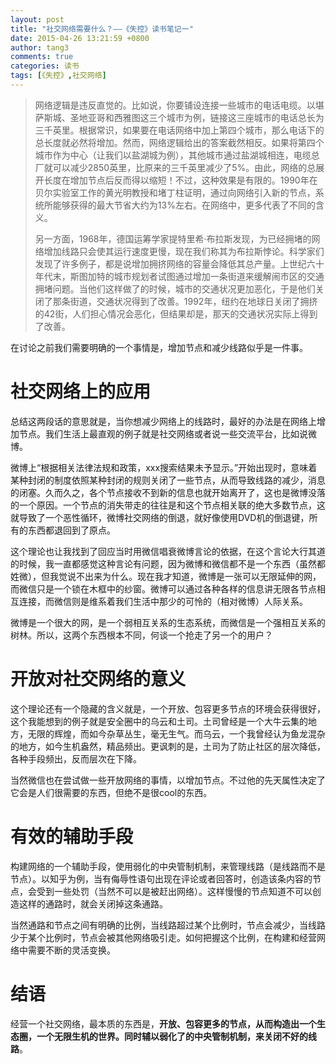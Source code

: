 ```yaml
---
layout: post
title: "社交网络需要什么？——《失控》读书笔记一"
date: 2015-04-26 13:21:59 +0800
author: tang3
comments: true
categories: 读书
tags: [《失控》,社交网络]
---
```


> 网络逻辑是违反直觉的。比如说，你要铺设连接一些城市的电话电缆。以堪萨斯城、圣地亚哥和西雅图这三个城市为例，链接这三座城市的电话总长为三千英里。根据常识，如果要在电话网络中加上第四个城市，那么电话下的总长度就必然将增加。然而，网络逻辑给出的答案截然相反。如果将第四个城市作为中心（让我们以盐湖城为例），其他城市通过盐湖城相连，电缆总厂就可以减少2850英里，比原来的三千英里减少了5%。由此，网络的总展开长度在增加节点后反而得以缩短！不过，这种效果是有限的。1990年在贝尔实验室工作的黄光明教授和堵丁柱证明，通过向网络引入新的节点，系统所能够获得的最大节省大约为13%左右。在网络中，更多代表了不同的含义。
> 
> 另一方面，1968年，德国运筹学家提特里希·布拉斯发现，为已经拥堵的网络增加线路只会使其运行速度更慢，现在我们称其为布拉斯悖论。科学家们发现了许多例子，都是说增加拥挤网络的容量会降低其总产量。上世纪六十年代末，斯图加特的城市规划者试图通过增加一条街道来缓解闹市区的交通拥堵问题。当他们这样做了的时候，城市的交通状况更加恶化，于是他们关闭了那条街道，交通状况得到了改善。1992年，纽约在地球日关闭了拥挤的42街，人们担心情况会恶化，但结果却是，那天的交通状况实际上得到了改善。

在讨论之前我们需要明确的一个事情是，增加节点和减少线路似乎是一件事。

# 社交网络上的应用

总结这两段话的意思就是，当你想减少网络上的线路时，最好的办法是在网络上增加节点。我们生活上最直观的例子就是社交网络或者说一些交流平台，比如说微博。

微博上“根据相关法律法规和政策，xxx搜索结果未予显示。”开始出现时，意味着某种封闭的制度依照某种封闭的规则关闭了一些节点，从而导致线路的减少，消息的闭塞。久而久之，各个节点接收不到新的信息也就开始离开了，这也是微博没落的一个原因。一个节点的消失带走的往往是和这个节点相关联的绝大多数节点，这就导致了一个恶性循环，微博社交网络的倒退，就好像使用DVD机的倒退键，所有的东西都退回到了原点。

这个理论也让我找到了回应当时用微信唱衰微博言论的依据，在这个言论大行其道的时候，我一直都感觉这种言论有问题，因为微博和微信都不是一个东西（虽然都姓微），但我觉说不出来为什么。现在我才知道，微博是一张可以无限延伸的网，而微信只是一个锁在木框中的纱窗。微博可以通过各种各样的信息讲无限各节点相互连接，而微信则是维系着我们生活中那少的可怜的（相对微博）人际关系。

微博是一个很大的网，是一个弱相互关系的生态系统，而微信是一个强相互关系的树林。所以，这两个东西根本不同，何谈一个抢走了另一个的用户？

# 开放对社交网络的意义

这个理论还有一个隐藏的含义就是，一个开放、包容更多节点的环境会获得很好，这个我能想到的例子就是安全圈中的乌云和土司。土司曾经是一个大牛云集的地方，无限的辉煌，而如今杂草丛生，毫无生气。而乌云，一个我曾经认为鱼龙混杂的地方，如今生机盎然，精品频出。更讽刺的是，土司为了防止社区的层次降低，各种手段频出，反而层次在下降。

当然微信也在尝试做一些开放网络的事情，以增加节点。不过他的先天属性决定了它会是人们很需要的东西，但绝不是很cool的东西。

# 有效的辅助手段

构建网络的一个辅助手段，使用弱化的中央管制机制，来管理线路（是线路而不是节点）。以知乎为例，当有侮辱性语句出现在评论或者回答时，创造该条内容的节点，会受到一些处罚（当然不可以是被赶出网络）。这样慢慢的节点知道不可以创造这样的通路时，就会关闭掉这条通路。

当然通路和节点之间有明确的比例，当线路超过某个比例时，节点会减少，当线路少于某个比例时，节点会被其他网络吸引走。如何把握这个比例，在构建和经营网络中需要不断的灵活变换。

# 结语

经营一个社交网络，最本质的东西是，**开放、包容更多的节点，从而构造出一个生态圈，一个无限生机的世界。同时辅以弱化了的中央管制机制，来关闭不好的线路**。



